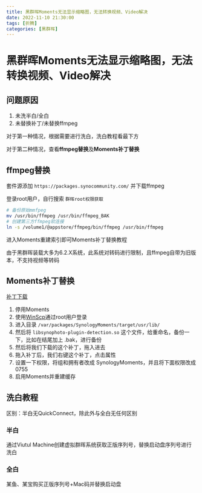 ```yaml
---
title: 黑群晖Moments无法显示缩略图，无法转换视频、Video解决
date: 2022-11-10 21:30:00
tags: [折腾]
categories: [黑群晖]
---
```

# 黑群晖Moments无法显示缩略图，无法转换视频、Video解决

## 问题原因

1. 未洗半白/全白
2. 未替换补丁/未替换ffmpeg

对于第一种情况，根据需要进行洗白，洗白教程看最下方

对于第二种情况，查看**ffmpeg替换**及**Moments补丁替换**

## ffmpeg替换

套件源添加 `https://packages.synocommunity.com/` 并下载ffmpeg

登录root用户，自行搜索 `群晖root权限获取`

```bash
# 备份原始mmfpeg
mv /usr/bin/ffmpeg /usr/bin/ffmpeg_BAK
# 创建第三方ffmpeg软连接
ln -s /volume1/@appstore/ffmpeg/bin/ffmpeg /usr/bin/ffmpeg
```

进入Moments重建索引即可Moments补丁替换教程

由于黑群晖装载大多为6.2.X系统，此系统对转码进行限制，且ffmpeg自带为旧版本，不支持视频等转码

## Moments补丁替换

[补丁下载](https://zyhwjl-my.sharepoint.com/:u:/g/personal/zyhwjl_zyhwjl_cn1/Ed5CxEYGOtZGmh-jVUTnOWEBtMEvzPTQa8twn5zLTOuuxw?e=xwXccT)

1. 停用Moments
2. 使用[WinScp](https://winscp.net/)通过root用户登录
3. 进入目录 `/var/packages/SynologyMoments/target/usr/lib/`
4. 然后将 `libsynophoto-plugin-detection.so` 这个文件，给重命名，备份一下，比如在结尾加上 .bak，进行备份
5. 然后将我们下载的这个补丁，拖入进去
6. 拖入补丁后，我们右键这个补丁，点击属性
7. 设置一下权限，将组和拥有者改成 SynologyMoments，并且将下面权限改成 0755
8. 启用Moments并重建缓存

## 洗白教程

区别：半白无QuickConnect，除此外与全白无任何区别

### 半白

通过Viutul Machine创建虚拟群晖系统获取正版序列号，替换启动盘序列号进行洗白

### 全白

某鱼、某宝购买正版序列号+Mac码并替换启动盘
